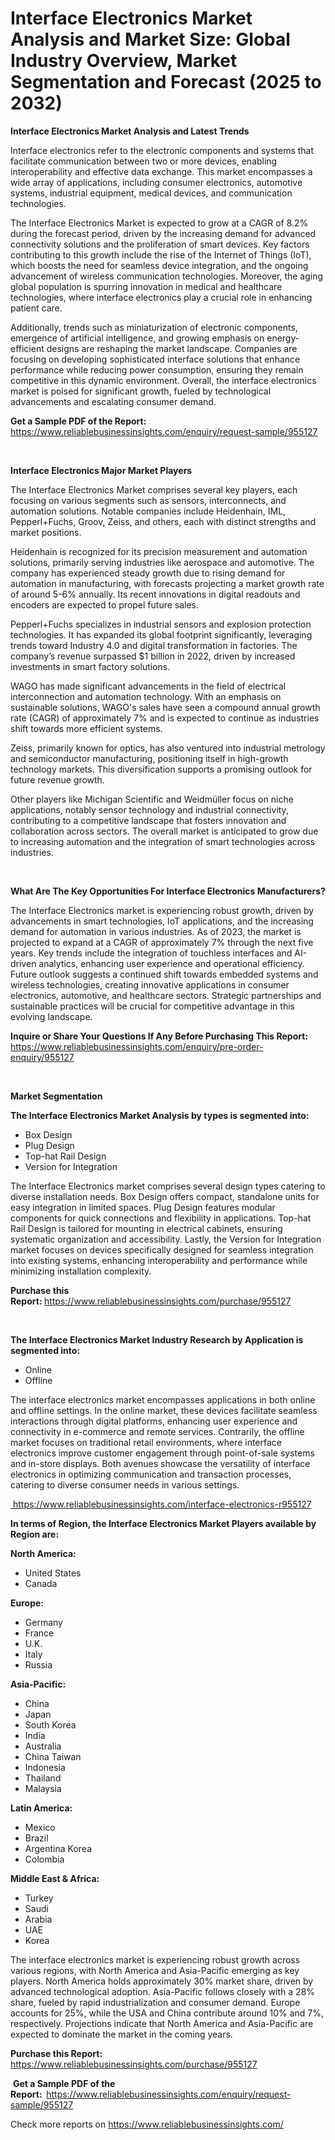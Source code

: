 <p><h1>Interface Electronics Market Analysis and Market Size: Global Industry Overview, Market Segmentation and Forecast (2025 to 2032)</h1></p><p><strong>Interface Electronics Market Analysis and Latest Trends</strong></p>
<p><p>Interface electronics refer to the electronic components and systems that facilitate communication between two or more devices, enabling interoperability and effective data exchange. This market encompasses a wide array of applications, including consumer electronics, automotive systems, industrial equipment, medical devices, and communication technologies.</p><p>The Interface Electronics Market is expected to grow at a CAGR of 8.2% during the forecast period, driven by the increasing demand for advanced connectivity solutions and the proliferation of smart devices. Key factors contributing to this growth include the rise of the Internet of Things (IoT), which boosts the need for seamless device integration, and the ongoing advancement of wireless communication technologies. Moreover, the aging global population is spurring innovation in medical and healthcare technologies, where interface electronics play a crucial role in enhancing patient care.</p><p>Additionally, trends such as miniaturization of electronic components, emergence of artificial intelligence, and growing emphasis on energy-efficient designs are reshaping the market landscape. Companies are focusing on developing sophisticated interface solutions that enhance performance while reducing power consumption, ensuring they remain competitive in this dynamic environment. Overall, the interface electronics market is poised for significant growth, fueled by technological advancements and escalating consumer demand.</p></p>
<p><strong>Get a Sample PDF of the Report:&nbsp;</strong> <a href="https://www.reliablebusinessinsights.com/enquiry/request-sample/955127?utm_campaign=2306&utm_medium=2&utm_source=Github&utm_content=ia&utm_term=07032025&utm_id=interface-electronics">https://www.reliablebusinessinsights.com/enquiry/request-sample/955127</a></p>
<p>&nbsp;</p>
<p><strong>Interface Electronics Major Market Players</strong></p>
<p><p>The Interface Electronics Market comprises several key players, each focusing on various segments such as sensors, interconnects, and automation solutions. Notable companies include Heidenhain, IML, Pepperl+Fuchs, Groov, Zeiss, and others, each with distinct strengths and market positions.</p><p>Heidenhain is recognized for its precision measurement and automation solutions, primarily serving industries like aerospace and automotive. The company has experienced steady growth due to rising demand for automation in manufacturing, with forecasts projecting a market growth rate of around 5-6% annually. Its recent innovations in digital readouts and encoders are expected to propel future sales.</p><p>Pepperl+Fuchs specializes in industrial sensors and explosion protection technologies. It has expanded its global footprint significantly, leveraging trends toward Industry 4.0 and digital transformation in factories. The company’s revenue surpassed $1 billion in 2022, driven by increased investments in smart factory solutions.</p><p>WAGO has made significant advancements in the field of electrical interconnection and automation technology. With an emphasis on sustainable solutions, WAGO's sales have seen a compound annual growth rate (CAGR) of approximately 7% and is expected to continue as industries shift towards more efficient systems.</p><p>Zeiss, primarily known for optics, has also ventured into industrial metrology and semiconductor manufacturing, positioning itself in high-growth technology markets. This diversification supports a promising outlook for future revenue growth.</p><p>Other players like Michigan Scientific and Weidmüller focus on niche applications, notably sensor technology and industrial connectivity, contributing to a competitive landscape that fosters innovation and collaboration across sectors. The overall market is anticipated to grow due to increasing automation and the integration of smart technologies across industries.</p></p>
<p>&nbsp;</p>
<p><strong>What Are The Key Opportunities For Interface Electronics Manufacturers?</strong></p>
<p><p>The Interface Electronics market is experiencing robust growth, driven by advancements in smart technologies, IoT applications, and the increasing demand for automation in various industries. As of 2023, the market is projected to expand at a CAGR of approximately 7% through the next five years. Key trends include the integration of touchless interfaces and AI-driven analytics, enhancing user experience and operational efficiency. Future outlook suggests a continued shift towards embedded systems and wireless technologies, creating innovative applications in consumer electronics, automotive, and healthcare sectors. Strategic partnerships and sustainable practices will be crucial for competitive advantage in this evolving landscape.</p></p>
<p><strong>Inquire or Share Your Questions If Any Before Purchasing This Report:</strong> <a href="https://www.reliablebusinessinsights.com/enquiry/pre-order-enquiry/955127?utm_campaign=2306&utm_medium=2&utm_source=Github&utm_content=ia&utm_term=07032025&utm_id=interface-electronics">https://www.reliablebusinessinsights.com/enquiry/pre-order-enquiry/955127</a></p>
<p>&nbsp;</p>
<p><strong>Market Segmentation</strong></p>
<p><strong>The Interface Electronics Market Analysis by types is segmented into:</strong></p>
<p><ul><li>Box Design</li><li>Plug Design</li><li>Top-hat Rail Design</li><li>Version for Integration</li></ul></p>
<p><p>The Interface Electronics market comprises several design types catering to diverse installation needs. Box Design offers compact, standalone units for easy integration in limited spaces. Plug Design features modular components for quick connections and flexibility in applications. Top-hat Rail Design is tailored for mounting in electrical cabinets, ensuring systematic organization and accessibility. Lastly, the Version for Integration market focuses on devices specifically designed for seamless integration into existing systems, enhancing interoperability and performance while minimizing installation complexity.</p></p>
<p><strong>Purchase this Report:&nbsp;</strong><a href="https://www.reliablebusinessinsights.com/purchase/955127?utm_campaign=2306&utm_medium=2&utm_source=Github&utm_content=ia&utm_term=07032025&utm_id=interface-electronics">https://www.reliablebusinessinsights.com/purchase/955127</a></p>
<p>&nbsp;</p>
<p><strong>The Interface Electronics Market Industry Research by Application is segmented into:</strong></p>
<p><ul><li>Online</li><li>Offline</li></ul></p>
<p><p>The interface electronics market encompasses applications in both online and offline settings. In the online market, these devices facilitate seamless interactions through digital platforms, enhancing user experience and connectivity in e-commerce and remote services. Contrarily, the offline market focuses on traditional retail environments, where interface electronics improve customer engagement through point-of-sale systems and in-store displays. Both avenues showcase the versatility of interface electronics in optimizing communication and transaction processes, catering to diverse consumer needs in various settings.</p></p>
<p><a href="https://www.reliablebusinessinsights.com/interface-electronics-r955127?utm_campaign=2306&utm_medium=2&utm_source=Github&utm_content=ia&utm_term=07032025&utm_id=interface-electronics">&nbsp;https://www.reliablebusinessinsights.com/interface-electronics-r955127</a></p>
<p><strong>In terms of Region, the Interface Electronics Market Players available by Region are:</strong></p>
<p>
    <p> <strong> North America: </strong>
        <ul>
            <li>United States</li>
            <li>Canada</li>
        </ul>
        </p> 
    <p> <strong> Europe: </strong>
        <ul>
            <li>Germany</li>
            <li>France</li>
            <li>U.K.</li>
            <li>Italy</li>
            <li>Russia</li>
        </ul>
        </p> 
    <p> <strong> Asia-Pacific: </strong>
        <ul>
            <li>China</li>
            <li>Japan</li>
            <li>South Korea</li>
            <li>India</li>
            <li>Australia</li>
            <li>China Taiwan</li>
            <li>Indonesia</li>
            <li>Thailand</li>
            <li>Malaysia</li>
        </ul>
        </p> 
    <p> <strong> Latin America: </strong>
        <ul>
            <li>Mexico</li>
            <li>Brazil</li>
            <li>Argentina Korea</li>
            <li>Colombia</li>
        </ul>
        </p> 
    <p> <strong> Middle East & Africa: </strong>
        <ul>
            <li>Turkey</li>
            <li>Saudi</li>
            <li>Arabia</li>
            <li>UAE</li>
            <li>Korea</li>
        </ul>
    </p>
    </p>
<p><p>The interface electronics market is experiencing robust growth across various regions, with North America and Asia-Pacific emerging as key players. North America holds approximately 30% market share, driven by advanced technological adoption. Asia-Pacific follows closely with a 28% share, fueled by rapid industrialization and consumer demand. Europe accounts for 25%, while the USA and China contribute around 10% and 7%, respectively. Projections indicate that North America and Asia-Pacific are expected to dominate the market in the coming years.</p></p>
<p><strong>Purchase this Report: </strong><a href="https://www.reliablebusinessinsights.com/purchase/955127?utm_campaign=2306&utm_medium=2&utm_source=Github&utm_content=ia&utm_term=07032025&utm_id=interface-electronics">https://www.reliablebusinessinsights.com/purchase/955127</a></p>
<p>&nbsp;<strong>Get a Sample PDF of the Report:&nbsp;&nbsp;</strong><a href="https://www.reliablebusinessinsights.com/enquiry/request-sample/955127?utm_campaign=2306&utm_medium=2&utm_source=Github&utm_content=ia&utm_term=07032025&utm_id=interface-electronics">https://www.reliablebusinessinsights.com/enquiry/request-sample/955127</a></p>
<p><strong></strong></p>
<p>Check more reports on <a href="https://www.reliablebusinessinsights.com/?utm_campaign=2306&utm_medium=2&utm_source=Github&utm_content=ia&utm_term=07032025&utm_id=interface-electronics">https://www.reliablebusinessinsights.com/</a></p>